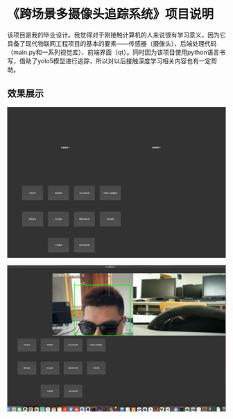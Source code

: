 # 《跨场景多摄像头追踪系统》项目说明

​	该项目是我的毕业设计。我觉得对于刚接触计算机的人来说很有学习意义，因为它具备了现代物联网工程项目的基本的要素——传感器（摄像头）、后端处理代码（main.py和一系列视觉库）、前端界面（qt）。同时因为该项目使用python语言书写，借助了yolo5模型进行追踪，所以对以后接触深度学习相关内容也有一定帮助。

## 效果展示

![1121714447522_.pic](./README.assets/1121714447522_.pic-4548865.jpg)

![1121714447522_.pic](./README.assets/1131714447539_.pic_hd.jpg)
